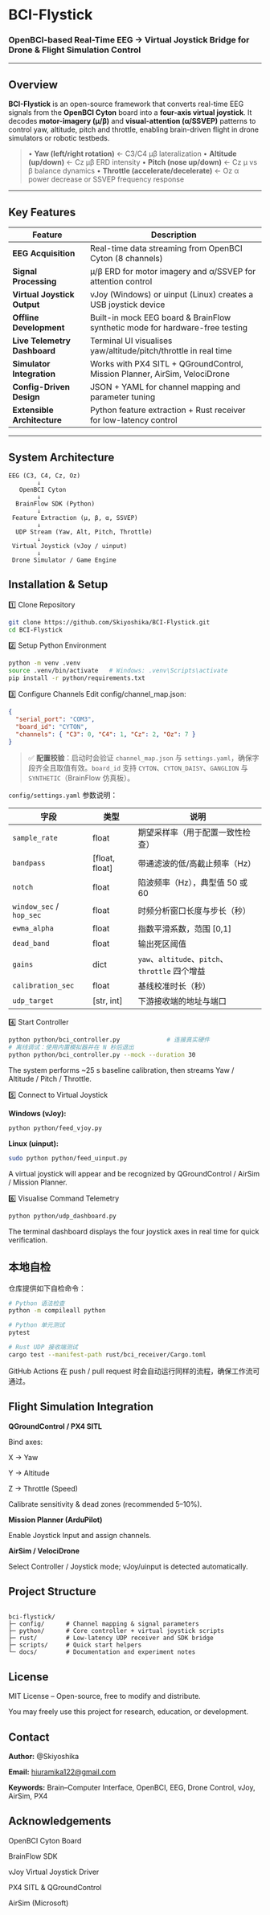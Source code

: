# BCI-Flystick  
### OpenBCI-based Real-Time EEG → Virtual Joystick Bridge for Drone & Flight Simulation Control

---

## Overview

**BCI-Flystick** is an open-source framework that converts real-time EEG signals from the **OpenBCI Cyton** board into a **four-axis virtual joystick**.
It decodes **motor-imagery (μ/β)** and **visual-attention (α/SSVEP)** patterns to control yaw, altitude, pitch and throttle, enabling brain-driven flight in drone simulators or robotic testbeds.

> • **Yaw (left/right rotation)** ← C3/C4 μβ lateralization
> • **Altitude (up/down)** ← Cz μβ ERD intensity
> • **Pitch (nose up/down)** ← Cz μ vs β balance dynamics
> • **Throttle (accelerate/decelerate)** ← Oz α power decrease or SSVEP frequency response

---

## Key Features

| Feature | Description |
|----------|-------------|
| **EEG Acquisition** | Real-time data streaming from OpenBCI Cyton (8 channels) |
| **Signal Processing** | μ/β ERD for motor imagery and α/SSVEP for attention control |
| **Virtual Joystick Output** | vJoy (Windows) or uinput (Linux) creates a USB joystick device |
| **Offline Development** | Built-in mock EEG board & BrainFlow synthetic mode for hardware-free testing |
| **Live Telemetry Dashboard** | Terminal UI visualises yaw/altitude/pitch/throttle in real time |
| **Simulator Integration** | Works with PX4 SITL + QGroundControl, Mission Planner, AirSim, VelociDrone |
| **Config-Driven Design** | JSON + YAML for channel mapping and parameter tuning |
| **Extensible Architecture** | Python feature extraction + Rust receiver for low-latency control |

---

## System Architecture
```text
EEG (C3, C4, Cz, Oz)
        ↓    
   OpenBCI Cyton 
        ↓      
  BrainFlow SDK (Python)
        ↓        
 Feature Extraction (μ, β, α, SSVEP) 
        ↓      
  UDP Stream (Yaw, Alt, Pitch, Throttle)
        ↓       
 Virtual Joystick (vJoy / uinput) 
        ↓       
 Drone Simulator / Game Engine
```
## Installation & Setup
1️⃣ Clone Repository
```bash
git clone https://github.com/Skiyoshika/BCI-Flystick.git
cd BCI-Flystick
```
2️⃣ Setup Python Environment
```bash
python -m venv .venv
source .venv/bin/activate   # Windows: .venv\Scripts\activate
pip install -r python/requirements.txt
```
3️⃣ Configure Channels
Edit config/channel_map.json:

```json
{
  "serial_port": "COM3",
  "board_id": "CYTON",
  "channels": { "C3": 0, "C4": 1, "Cz": 2, "Oz": 7 }
}
```

> ✅ **配置校验**：启动时会验证 `channel_map.json` 与 `settings.yaml`，确保字段齐全且取值有效。`board_id` 支持 `CYTON`、`CYTON_DAISY`、`GANGLION` 与 `SYNTHETIC`（BrainFlow 仿真板）。

`config/settings.yaml` 参数说明：

| 字段 | 类型 | 说明 |
|------|------|------|
| `sample_rate` | float | 期望采样率（用于配置一致性检查） |
| `bandpass` | [float, float] | 带通滤波的低/高截止频率（Hz） |
| `notch` | float | 陷波频率（Hz），典型值 50 或 60 |
| `window_sec` / `hop_sec` | float | 时频分析窗口长度与步长（秒） |
| `ewma_alpha` | float | 指数平滑系数，范围 [0,1] |
| `dead_band` | float | 输出死区阈值 |
| `gains` | dict | `yaw`、`altitude`、`pitch`、`throttle` 四个增益 |
| `calibration_sec` | float | 基线校准时长（秒） |
| `udp_target` | [str, int] | 下游接收端的地址与端口 |

4️⃣ Start Controller
```bash
python python/bci_controller.py             # 连接真实硬件
# 离线调试：使用内置模拟器并在 N 秒后退出
python python/bci_controller.py --mock --duration 30
```
The system performs ~25 s baseline calibration, then streams Yaw / Altitude / Pitch / Throttle.

5️⃣ Connect to Virtual Joystick

**Windows (vJoy):**

```bash
python python/feed_vjoy.py
```
**Linux (uinput):**

```bash
sudo python python/feed_uinput.py
```
A virtual joystick will appear and be recognized by QGroundControl / AirSim / Mission Planner.

6️⃣ Visualise Command Telemetry

```bash
python python/udp_dashboard.py
```
The terminal dashboard displays the four joystick axes in real time for quick verification.

## 本地自检

仓库提供如下自检命令：

```bash
# Python 语法检查
python -m compileall python

# Python 单元测试
pytest

# Rust UDP 接收端测试
cargo test --manifest-path rust/bci_receiver/Cargo.toml
```

GitHub Actions 在 push / pull request 时会自动运行同样的流程，确保工作流可通过。

## Flight Simulation Integration
**QGroundControl / PX4 SITL**

Bind axes:

X → Yaw

Y → Altitude

Z → Throttle (Speed)

Calibrate sensitivity & dead zones (recommended 5–10%).

**Mission Planner (ArduPilot)**

Enable Joystick Input and assign channels.

**AirSim / VelociDrone**

Select Controller / Joystick mode; vJoy/uinput is detected automatically.

## Project Structure
```text

bci-flystick/
├─ config/      # Channel mapping & signal parameters
├─ python/      # Core controller + virtual joystick scripts
├─ rust/        # Low-latency UDP receiver and SDK bridge
├─ scripts/     # Quick start helpers
└─ docs/        # Documentation and experiment notes
```
## License
MIT License – Open-source, free to modify and distribute.

You may freely use this project for research, education, or development.

## Contact
**Author:** @Skiyoshika

**Email:** hiuramika122@gmail.com

**Keywords:** Brain–Computer Interface, OpenBCI, EEG, Drone Control, vJoy, AirSim, PX4

## Acknowledgements
OpenBCI Cyton Board

BrainFlow SDK

vJoy Virtual Joystick Driver

PX4 SITL & QGroundControl

AirSim (Microsoft)
